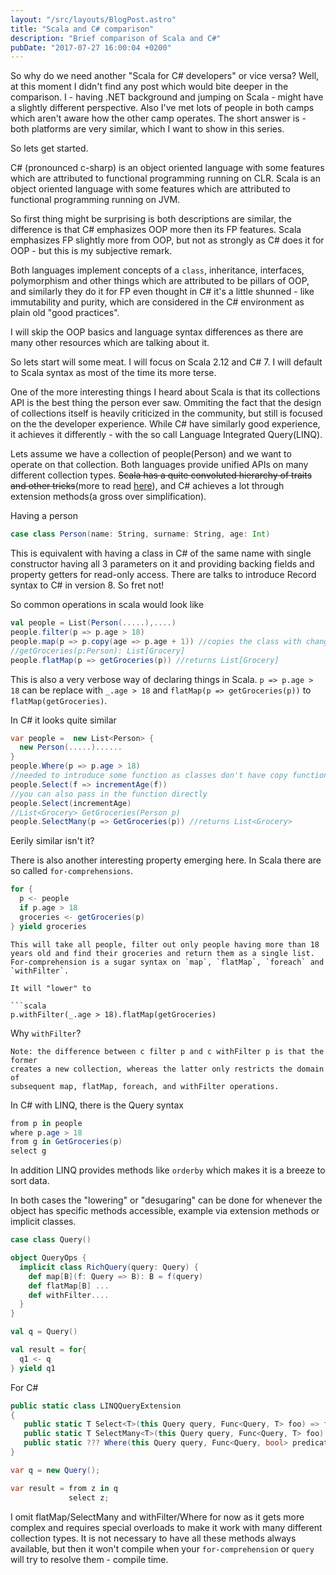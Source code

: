 ```yaml
---
layout: "/src/layouts/BlogPost.astro"
title: "Scala and C# comparison"
description: "Brief comparison of Scala and C#"
pubDate: "2017-07-27 16:00:04 +0200"
---
```


So why do we need another "Scala for C# developers" or vice versa? Well, at this moment I didn't find any post which would bite deeper in the comparison. 
I - having .NET background and jumping on Scala - might have a slightly different perspective. Also I've met lots of people in both camps which aren't aware how the other camp operates.
The short answer is - both platforms are very similar, which I want to show in this series.

 So lets get started.

C# (pronounced c-sharp) is an object oriented language with some features which are attributed to functional programming running on CLR.
Scala is an object oriented language with some features which are attributed to functional programming running on JVM.

So first thing might be surprising is both descriptions are similar, the difference is that C# emphasizes OOP more then its FP features.
Scala emphasizes FP slightly more from OOP, but not as strongly as C# does it for OOP - but this is my subjective remark.

Both languages implement concepts of a `class`, inheritance, interfaces, polymorphism and other things which are attributed to be pillars of OOP, and similarly they do it for FP even thought in C# it's a little shunned - like immutability and purity, which are considered in the C# environment as plain old "good practices".

I will skip the OOP basics and language syntax differences as there are many other resources which are talking about it.

So lets start will some meat.
I will focus on Scala 2.12 and C# 7.
I will default to Scala syntax as most of the time its more terse.

One of the more interesting things I heard about Scala is that its collections API is the best thing the person ever saw.
Ommiting the fact that the design of collections itself is heavily criticized in the community, but still is focused on the the developer experience.
While C# have similarly good experience, it achieves it differently - with the so call Language Integrated Query(LINQ).

Lets assume we have a collection of people(Person) and we want to operate on that collection.
Both languages provide unified APIs on many different collection types. ~~Scala has a quite convoluted hierarchy of traits and other tricks~~(more to read [here](https://www.scala-lang.org/blog/2017/05/30/tribulations-canbuildfrom.html)), and C# achieves a lot through extension methods(a gross over simplification).

Having a person
```scala
case class Person(name: String, surname: String, age: Int)
```
This is equivalent with having a class in C# of the same name with single constructor having all 3 parameters on it and providing backing fields and property getters for read-only access. There are talks to introduce Record syntax to C# in version 8. So fret not!


So common operations in scala would look like
```scala
val people = List(Person(.....),....)
people.filter(p => p.age > 18)
people.map(p => p.copy(age => p.age + 1)) //copies the class with changing the value
//getGroceries(p:Person): List[Grocery]
people.flatMap(p => getGroceries(p)) //returns List[Grocery]
```
This is also a very verbose way of declaring things in Scala.
`p => p.age > 18` can be replace with `_.age > 18` and `flatMap(p => getGroceries(p))` to `flatMap(getGroceries)`.

In C# it looks quite similar

```csharp
var people =  new List<Person> {
  new Person(.....)......
}
people.Where(p => p.age > 18)
//needed to introduce some function as classes don't have copy function
people.Select(f => incrementAge(f))
//you can also pass in the function directly
people.Select(incrementAge)
//List<Grocery> GetGroceries(Person p)
people.SelectMany(p => GetGroceries(p)) //returns List<Grocery>
```

Eerily similar isn't it?

There is also another interesting property emerging here.
In Scala there are so called `for-comprehensions`.

```scala
for {
  p <- people
  if p.age > 18
  groceries <- getGroceries(p)
} yield groceries
```
```
This will take all people, filter out only people having more than 18 years old and find their groceries and return them as a single list.
For-comprehension is a sugar syntax on `map`, `flatMap`, `foreach` and `withFilter`.

It will "lower" to

```scala
p.withFilter(_.age > 18).flatMap(getGroceries)
```

Why `withFilter`?
```
Note: the difference between c filter p and c withFilter p is that the former
creates a new collection, whereas the latter only restricts the domain of
subsequent map, flatMap, foreach, and withFilter operations.
```

In C# with LINQ, there is the Query syntax

```csharp
from p in people
where p.age > 18
from g in GetGroceries(p)
select g
```

In addition LINQ provides methods like `orderby` which makes it is a breeze to sort data.

In both cases the "lowering" or "desugaring" can be done for whenever the object has specific methods accessible, example via extension methods or implicit classes.

```scala
case class Query()

object QueryOps {
  implicit class RichQuery(query: Query) {
    def map[B](f: Query => B): B = f(query)
    def flatMap[B] ...
    def withFilter....
  }
}

val q = Query()

val result = for{
  q1 <- q
} yield q1
```

For C#

```csharp
public static class LINQQueryExtension
{
   public static T Select<T>(this Query query, Func<Query, T> foo) => foo(query);
   public static T SelectMany<T>(this Query query, Func<Query, T> foo) => ...
   public static ??? Where(this Query query, Func<Query, bool> predicate) =>...
} 

var q = new Query();

var result = from z in q
             select z;
```

I omit flatMap/SelectMany and withFilter/Where for now as it gets more complex and requires special overloads to make it work with many different collection types.
It is not necessary to have all these methods always available, but then it won't compile when your `for-comprehension` or `query` will try to resolve them - compile time.